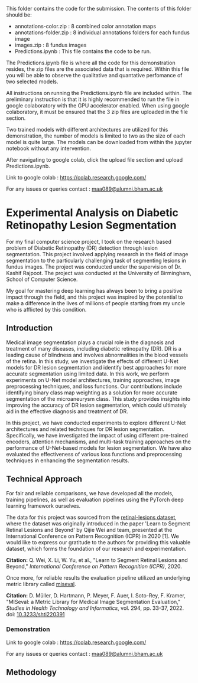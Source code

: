 This folder contains the code for the submission. The contents of this folder should be:
- annotations-color.zip : 8 combined color annotation maps
- annotations-folder.zip : 8 individual annotations folders for each fundus image
- images.zip : 8 fundus images
- Predictions.ipynb : This file contains the code to be run.

The Predictions.ipynb file is where all the code for this demonstration resides, the zip files are the associated data that is required. Within this file you will be able to observe the qualitative and quantative perfomance of two selected models.

All instructions on running the Predictions.ipynb file are included within. The preliminary instruction is that it is highly recommended to run the file in google colaboratory with the GPU accelerator enabled. When using google colaboratory, it must be ensured that the 3 zip files are uploaded in the file section.

Two trained models with different architectures are utilized for this demonstration, the number of models is limited to two as the size of each model is quite large. The models can be downloaded from within the jupyter notebook without any intervention.

After navigating to google colab, click the upload file section and upload Predictions.ipynb.

Link to google colab : https://colab.research.google.com/

For any issues or queries contact : maa089@alumni.bham.ac.uk

# Experimental Analysis on Diabetic Retinopathy Lesion Segmentation

For my final computer science project, I took on the research based problem of Diabetic Retinopathy (DR) detection through lesion segmentation. This project involved applying research in the field of image segmentation to the particularly challenging task of segmenting lesions in fundus images. The project was conducted under the supervision of Dr. Kashif Rajpoot. The project was conducted at the University of Birmingham, School of Computer Science.

My goal for mastering deep learning has always been to bring a positive impact through the field, and this project was inspired by the potential to make a difference in the lives of millions of people starting from my uncle who is afflicted by this condition.  

## Introduction

Medical image segmentation plays a crucial role in the diagnosis and treatment
of many diseases, including diabetic retinopathy (DR). DR is a leading cause
of blindness and involves abnormalities in the blood vessels of the retina. In
this study, we investigate the effects of different U-Net models for DR lesion
segmentation and identify best approaches for more accurate segmentation using limited data. In
this work, we perform experiments on U-Net model architectures, training
approaches, image preprocessing techniques, and loss functions. Our
contributions include identifying binary class map weighting as a solution for
more accurate segmentation of the microaneurysm class. This study provides
insights into improving the accuracy of DR lesion segmentation, which could
ultimately aid in the effective diagnosis and treatment of DR.

In this project, we have conducted experiments to explore different U-Net architectures
and related techniques for DR lesion segmentation. Specifically, we have investigated the
impact of using different pre-trained encoders, attention mechanisms, and multi-task training
approaches on the performance of U-Net-based models for lesion segmentation. We have also
evaluated the effectiveness of various loss functions and preprocessing techniques in enhancing
the segmentation results.

## Technical Approach

For fair and reliable comparisons, we have developed all the models, training pipelines, as well as evaluation pipelines using the PyTorch deep learning framework ourselves. 

The data for this project was sourced from the [retinal-lesions dataset](https://github.com/WeiQijie/retinal-lesions), where the dataset was originally introduced in the paper 'Learn to Segment Retinal Lesions and Beyond' by Qijie Wei and team, presented at the International Conference on Pattern Recognition (ICPR) in 2020 [1]. We would like to express our gratitude to the authors for providing this valuable dataset, which forms the foundation of our research and experimentation.

**Citation:**
Q. Wei, X. Li, W. Yu, et al., "Learn to Segment Retinal Lesions and Beyond," *International Conference on Pattern Recognition (ICPR)*, 2020.

Once more, for reliable results the evaluation pipeline utilized an underlying metric library called [miseval](https://github.com/frankkramer-lab/miseval).

**Citation:**
D. Müller, D. Hartmann, P. Meyer, F. Auer, I. Soto-Rey, F. Kramer, "MISeval: a Metric Library for Medical Image Segmentation Evaluation," *Studies in Health Technology and Informatics*, vol. 294, pp. 33-37, 2022. doi: [10.3233/shti220391](https://doi.org/10.3233/shti220391)

### Demonstration

Link to google colab : https://colab.research.google.com/

For any issues or queries contact : maa089@alumni.bham.ac.uk


## Methodology